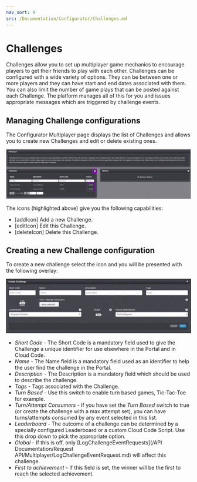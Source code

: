```yaml
---
nav_sort: 9
src: /Documentation/Configurator/Challenges.md
---
```


# Challenges

Challenges allow you to set up multiplayer game mechanics to encourage players to get their friends to play with each other. Challenges can be configured with a wide variety of options. They can be between one or more players and they can have start and end dates associated with them. You can also limit the number of game plays that can be posted against each Challenge. The platform manages all of this for you and issues appropriate messages which are triggered by challenge events.

## Managing Challenge configurations

The Configurator Multiplayer page displays the list of Challenges and allows you to create new Challenges and edit or delete existing ones.

![](img/Challenges/1.png)

The icons (highlighted above) give you the following capabilities:

  * [addIcon] Add a new Challenge.
  * [editIcon] Edit this Challenge.
  * [deleteIcon] Delete this Challenge.

## Creating a new Challenge configuration

To create a new challenge select the icon and you will be presented with the following overlay:

![](img/Challenges/2.jpg)

  * *Short Code* \- The Short Code is a mandatory field used to give the Challenge a unique identifier for use elsewhere in the Portal and in Cloud Code.
  * *Name* \- The Name field is a mandatory field used as an identifier to help the user find the challenge in the Portal.
  * *Description* \- The Description is a mandatory field which should be used to describe the challenge.
  * *Tags* \- Tags associated with the Challenge.
  * *Turn Based* \- Use this switch to enable turn based games, Tic-Tac-Toe for example.
  * *Turn/Attempt Consumers* \- If you have set the *Turn Based* switch to true (or create the challenge with a max attempt set), you can have turns/attempts consumed by any event selected in this list.
  * *Leaderboard* \- The outcome of a challenge can be determined by a specially configured Leaderboard or a custom Cloud Code Script. Use this drop down to pick the appropriate option.
  * *Global* \- If this is off, only [LogChallengeEventRequests](/API Documentation/Request API/Multiplayer/LogChallengeEventRequest.md) will affect this challenge.
  * *First to achievement* \- If this field is set, the winner will be the first to reach the selected achievement.
